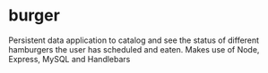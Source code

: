 # burger
Persistent data application to catalog and see the status of different hamburgers the user has scheduled and eaten.
Makes use of Node, Express, MySQL and Handlebars 
